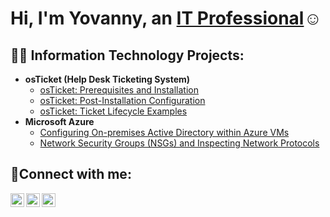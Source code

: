 <h1>Hi, I'm Yovanny, an <a href="https://www.linkedin.com/in/ydilone0912">IT Professional</a>☺</h1>

<h2>👨‍💻 Information Technology Projects:</h2>

- <b>osTicket (Help Desk Ticketing System)</b>
  - [osTicket: Prerequisites and Installation](https://github.com/ydilone0912/osticket-prereqs)
  - [osTicket: Post-Installation Configuration](https://github.com/ydilone0912/post-install-config)
  - [osTicket: Ticket Lifecycle Examples](https://github.com/ydilone0912/ticket-lifecycle)
- <b>Microsoft Azure</b>
  - [Configuring On-premises Active Directory within Azure VMs](https://github.com/ydilone0912/configure-ad)
  - [Network Security Groups (NSGs) and Inspecting Network Protocols](https://github.com/ydilone0912/azure-network-protocols)

<h2>🤳Connect with me:</h2>

[<img align="left" alt="ydilone0912 | Twitter" width="22px" src="https://cdn.jsdelivr.net/npm/simple-icons@v3/icons/twitter.svg" />](https://twitter.com/ydilone0912)
[<img align="left" alt="ydilone0912 | Instagram" width="22px" src="https://cdn.jsdelivr.net/npm/simple-icons@v3/icons/instagram.svg" />](https://www.instagram.com/gio0912/)
[<img align="left" alt="ydilone0912 | LinkedIn" width="22px" src="https://cdn.jsdelivr.net/npm/simple-icons@v3/icons/linkedin.svg" />](https://www.linkedin.com/in/ydilone0912/)

[twitter]: https://twitter.com/ydilone0912
[instagram]: https://www.instagram.com/gio0912/
[linkedin]: linkedin.com/in/ydilone0912
